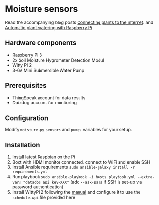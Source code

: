 # Moisture sensors

Read the accompanying blog posts [Connecting plants to the internet](https://zee.cz/2017/07/connecting-plants-to-the-internet/).
and [Automatic plant watering with Raspberry Pi](https://zee.cz/2018/12/automatic-plant-…ith-raspberry-pi/)

## Hardware components

- Raspberry Pi 3
- 2x Soil Moisture Hygrometer Detection Modul
- Witty Pi 2
- 3-6V Mini Submersible Water Pump

## Prerequisites

- ThingSpeak account for data results
- Datadog account for monitoring

## Configuration

Modify `moisture.py` `sensors` and `pumps` variables for your setup.

## Installation

1. Install latest Raspbian on the Pi
1. Boot with HDMI monitor connected, connect to WiFi and enable SSH 
1. Install Ansible requirements `sudo ansible-galaxy install -r requirements.yml`
1. Run playbook `sudo ansible-playbook -i hosts playbook.yml --extra-vars "datadog_api_key=XXX"` (add
   `--ask-pass` if SSH is set-up via password authentication)
1. Install WittyPi 2 following the [manual](http://www.uugear.com/doc/WittyPi2_UserManual.pdf) and configure it to use the `schedule.wpi` file provided here

